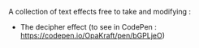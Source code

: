 A collection of text effects free to take and modifying :

- The decipher effect (to see in CodePen : https://codepen.io/OpaKraft/pen/bGPLjeO)
